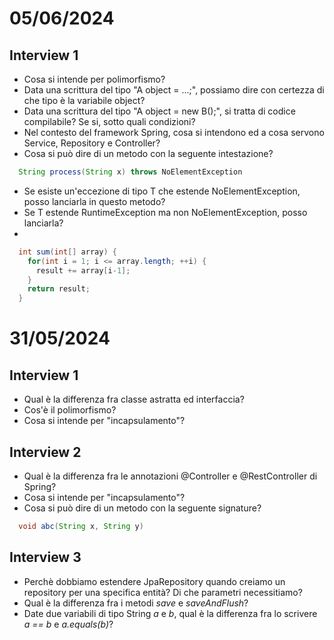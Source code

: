 # 05/06/2024
## Interview 1
- Cosa si intende per polimorfismo?
- Data una scrittura del tipo "A object = ...;", possiamo dire con certezza di che tipo è la variabile object?
- Data una scrittura del tipo "A object = new B();", si tratta di codice compilabile? Se si, sotto quali condizioni?
- Nel contesto del framework Spring, cosa si intendono ed a cosa servono Service, Repository e Controller?
- Cosa si può dire di un metodo con la seguente intestazione?
```java
  String process(String x) throws NoElementException 
```
  - Se esiste un'eccezione di tipo T che estende NoElementException, posso lanciarla in questo metodo?
  - Se T estende RuntimeException ma non NoElementException, posso lanciarla?
-
```java
  int sum(int[] array) {
    for(int i = 1; i <= array.length; ++i) {
      result += array[i-1];
    }
    return result;
  }
```
  
# 31/05/2024
## Interview 1
- Qual è la differenza fra classe astratta ed interfaccia?
- Cos'è il polimorfismo?
- Cosa si intende per "incapsulamento"?

## Interview 2
- Qual è la differenza fra le annotazioni @Controller e @RestController di Spring?
- Cosa si intende per "incapsulamento"?
- Cosa si può dire di un metodo con la seguente signature?
```java
  void abc(String x, String y)
```

## Interview 3
- Perchè dobbiamo estendere JpaRepository quando creiamo un repository per una specifica entità? Di che parametri necessitiamo?
- Qual è la differenza fra i metodi *save* e *saveAndFlush*?
- Date due variabili di tipo String *a* e *b*, qual è la differenza fra lo scrivere *a == b* e *a.equals(b)*?

